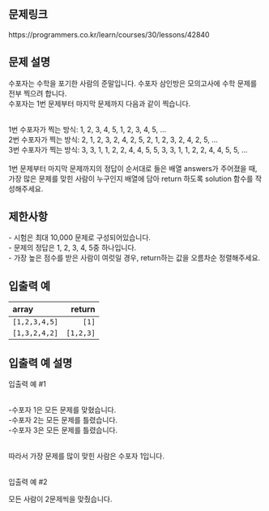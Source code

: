 <h2>문제링크</h2>
https://programmers.co.kr/learn/courses/30/lessons/42840

<h2>문제 설명</h2>
수포자는 수학을 포기한 사람의 준말입니다. 수포자 삼인방은 모의고사에 수학 문제를 전부 찍으려 합니다.<br>
수포자는 1번 문제부터 마지막 문제까지 다음과 같이 찍습니다.<br><br>

1번 수포자가 찍는 방식: 1, 2, 3, 4, 5, 1, 2, 3, 4, 5, ... <br>
2번 수포자가 찍는 방식: 2, 1, 2, 3, 2, 4, 2, 5, 2, 1, 2, 3, 2, 4, 2, 5, ... <br>
3번 수포자가 찍는 방식: 3, 3, 1, 1, 2, 2, 4, 4, 5, 5, 3, 3, 1, 1, 2, 2, 4, 4, 5, 5, ...
<br><br>
1번 문제부터 마지막 문제까지의 정답이 순서대로 들은 배열 answers가 주어졌을 때, 가장 많은 문제를 맞힌 사람이 누구인지 배열에 담아 return 하도록 solution 함수를 작성해주세요.
<br>

<h2>제한사항</h2>
- 시험은 최대 10,000 문제로 구성되어있습니다.<br>
- 문제의 정답은 1, 2, 3, 4, 5중 하나입니다.<br>
- 가장 높은 점수를 받은 사람이 여럿일 경우, return하는 값을 오름차순 정렬해주세요.<br>

<h2>입출력 예</h2>

| array | return |
|:--------|-------:|
| `[1,2,3,4,5]` | `[1]`|
| `[1,3,2,4,2]` | `[1,2,3]`|

<h2>입출력 예 설명</h2>
입출력 예 #1<br><br>

-수포자 1은 모든 문제를 맞혔습니다.<br>
-수포자 2는 모든 문제를 틀렸습니다.<br>
-수포자 3은 모든 문제를 틀렸습니다.<br><br>

따라서 가장 문제를 많이 맞힌 사람은 수포자 1입니다.<br><br>

입출력 예 #2<br>

모든 사람이 2문제씩을 맞췄습니다.<br>
